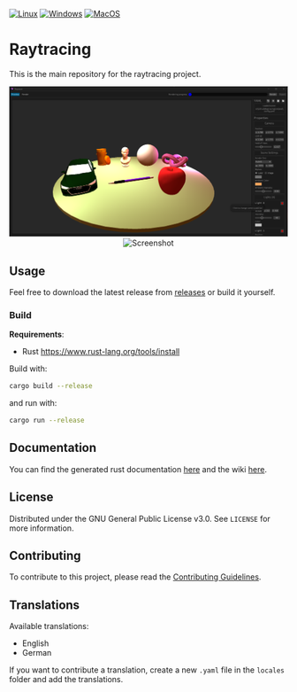 [![Linux](https://github.com/bircni/Raytracing/actions/workflows/rust-linux.yml/badge.svg)](https://github.com/bircni/Raytracing/actions/workflows/rust-linux.yml)
[![Windows](https://github.com/bircni/Raytracing/actions/workflows/rust-windows.yml/badge.svg)](https://github.com/bircni/Raytracing/actions/workflows/rust-windows.yml)
[![MacOS](https://github.com/bircni/Raytracing/actions/workflows/rust-macos.yml/badge.svg)](https://github.com/bircni/Raytracing/actions/workflows/rust-macos.yml)

# Raytracing

This is the main repository for the raytracing project.

<div align="center">
<img src="./docs/assets/window-screenshot.png" alt="Screenshot" width="800"/>
<img src="./docs/assets/render.png" alt="Screenshot" width="800"/>
</div>

## Usage

Feel free to download the latest release from [releases](https://github.com/bircni/Raytracing/releases) or build it yourself.

### Build

**Requirements**:

- Rust <https://www.rust-lang.org/tools/install>

Build with:

```bash
cargo build --release
```

and run with:

```bash
cargo run --release
```

## Documentation

You can find the generated rust documentation [here](http://bircni.me/Raytracing) and the wiki
[here](https://github.com/bircni/Raytracing/wiki).

## License

Distributed under the GNU General Public License v3.0. See `LICENSE` for more information.

## Contributing

To contribute to this project, please read the [Contributing Guidelines](./CONTRIBUTING.md).

## Translations

Available translations:

- English
- German

If you want to contribute a translation, create a new `.yaml` file in the `locales` folder and add the translations.

